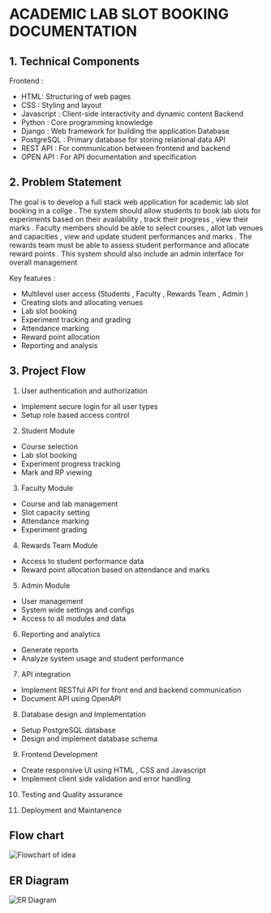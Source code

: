 # ACADEMIC LAB SLOT BOOKING DOCUMENTATION

## 1.	Technical Components
Frontend : 
-	HTML: Structuring of web pages
-	CSS :  Styling and layout
-	Javascript : Client-side interactivity and dynamic content
Backend
-	Python : Core programming knowledge
-	Django : Web framework for building the application
Database 
-	PostgreSQL : Primary database for storing relational data
API 
-	REST API : For communication between frontend and backend 
-	OPEN API : For API documentation and specification   
                           
## 2.	Problem Statement 
The goal is to develop a full stack web application for academic lab slot booking in a collge . 
The system should allow students to book lab slots for experiments based on their availability , track their progress , view their marks . 
Faculty members should be able to select courses , allot lab venues and capacities , view and update student performances and marks . 
The rewards team must be able to assess student performance and allocate reward points . This system should also include an admin interface for overall management 

Key features : 
-	Multilevel user access (Students , Faculty ,  Rewards Team , Admin )
-	Creating slots and allocating venues 
-	Lab slot booking 
-	Experiment tracking and grading 
-	Attendance marking
-	Reward point allocation
-	Reporting and analysis 


## 3.	Project Flow

  1.	User authentication and authorization 
  -	Implement secure login for all user types
  -	Setup role based access control

  2.	Student Module 
  -	Course selection
  -	Lab slot booking 
  -	Experiment progress tracking
  -	Mark and RP viewing

  3.	Faculty Module 
  -	Course and lab management
  -	Slot capacity setting
  -	Attendance marking 
  -	Experiment grading

  4.	Rewards Team Module
  -	Access to student performance data
  -	Reward point allocation based on attendance and marks

  5.	Admin Module 
  -	User management
  -	System wide settings and configs 
  -	Access to all modules and data

  6.	Reporting and analytics 
  -	Generate reports
  -	Analyze system usage and student performance 

  7.	API integration
  -	Implement RESTful API for front end and backend communication
  -	Document API using OpenAPI 

  8.	Database design and Implementation
  -	Setup PostgreSQL database
  -	Design and implement database schema 

  9.	Frontend Development
  -	Create responsive UI using HTML , CSS and Javascript
  -	Implement client side validation and error handling

  10.	Testing and Quality assurance 

  11.	Deployment and Maintanence

## Flow chart
![Flowchart of idea](https://ibb.co/fprnfm5)

## ER Diagram
![ER Diagram](https://ibb.co/LnfPHC5)
